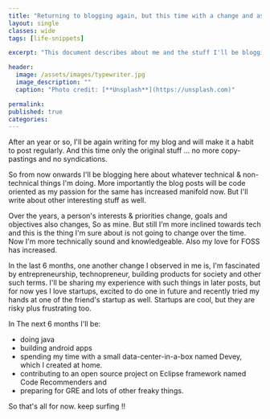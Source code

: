 ```yaml
---
title: "Returning to blogging again, but this time with a change and as a serious+mature programmer"
layout: single
classes: wide
tags: [life-snippets]

excerpt: "This document describes about me and the stuff I'll be blogging in the coming days. Mostly I'll be doing programming and some open source projects."

header:
  image: /assets/images/typewriter.jpg
  image_description: ""
  caption: "Photo credit: [**Unsplash**](https://unsplash.com)"

permalink:
published: true
categories: 
---
```


After an year or so, I'll be again writing for my blog and will make it a habit to post regularly. And this time only the original stuff ... no more copy-pastings and no syndications.

So from now onwards I'll be blogging here about whatever technical & non-technical things I'm doing. More importantly the blog posts will be code oriented as my passion for the same has increased manifold now. But I'll write about other interesting stuff as well.

Over the years, a person's interests & priorities change, goals and objectives also changes, So as mine. But still I'm more inclined towards tech and this is the thing I'm sure about is not going to change over the time. Now I'm more technically sound and knowledgeable. Also my love for FOSS has increased.

In the last 6 months, one another change I observed in me is, I'm fascinated by entrepreneurship, technopreneur, building products for society and other such terms. I'll be sharing my experience with such things in later posts, but for now yes I love startups, excited to do one in future and recently tried my hands at one of the friend's startup as well. Startups are cool, but they are risky plus frustrating too.

In The next 6 months I'll be:
- doing java
- building android apps
- spending my time with a small data-center-in-a-box named Devey, which I created at home.
- contributing to an open source project on Eclipse framework named Code Recommenders and
- preparing for GRE and lots of other freaky things.

So that's all for now.
keep surfing !!

